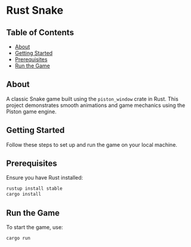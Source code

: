 # Rust Snake

## Table of Contents

- [About](#about)
- [Getting Started](#getting_started)
- [Prerequisites](#prerequisites)
- [Run the Game](#run)

## About <a name="about"></a>

A classic Snake game built using the `piston_window` crate in Rust. This project demonstrates smooth animations and game mechanics using the Piston game engine.

## Getting Started <a name="getting_started"></a>

Follow these steps to set up and run the game on your local machine.

## Prerequisites <a name="prerequisites"></a>

Ensure you have Rust installed:

```sh
rustup install stable
cargo install
```

## Run the Game <a name="run"></a>

To start the game, use:

```sh
cargo run
```
